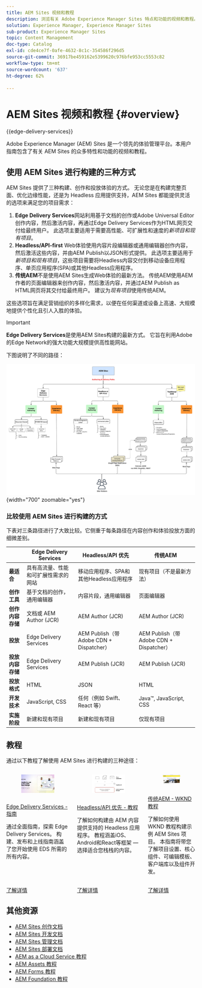 ```yaml
---
title: AEM Sites 视频和教程
description: 浏览有关 Adobe Experience Manager Sites 特点和功能的视频和教程。AEM Sites 是一个领先的体验管理平台。
solution: Experience Manager, Experience Manager Sites
sub-product: Experience Manager Sites
topic: Content Management
doc-type: Catalog
exl-id: cde4ce7f-0afe-4632-8c1c-354586f296d5
source-git-commit: 36917be459162e5399620c976bfe953cc5553c82
workflow-type: tm+mt
source-wordcount: '637'
ht-degree: 62%

---
```


# AEM Sites 视频和教程 {#overview}

{{edge-delivery-services}}

Adobe Experience Manager (AEM) Sites 是一个领先的体验管理平台。本用户指南包含了有关 AEM Sites 的众多特性和功能的视频和教程。

## 使用 AEM Sites 进行构建的三种方式

AEM Sites 提供了三种构建、创作和投放体验的方式。 无论您是在构建完整页面、优化边缘性能，还是为 Headless 应用提供支持，AEM Sites 都能提供灵活的选项来满足您的项目需求：

1. **Edge Delivery Services**&#x200B;网站利用基于文档的创作或Adobe Universal Editor创作内容，然后激活内容，再通过Edge Delivery Services作为HTML网页交付给最终用户。 此选项主要适用于需要高性能、可扩展性和速度的&#x200B;_新项目和现有项目_。
1. **Headless/API-first** Web体验使用内容片段编辑器或通用编辑器创作内容，然后激活这些内容，并由AEM Publish以JSON形式提供。 此选项主要适用于&#x200B;_新项目和现有项目_，这些项目需要将Headless内容交付到移动设备应用程序、单页应用程序(SPA)或其他Headless应用程序。
1. **传统AEM**&#x200B;不是使用AEM Sites生成Web体验的最新方法。 传统AEM使用AEM作者的页面编辑器来创作内容，然后激活内容，并通过AEM Publish as HTML网页将其交付给最终用户。 建议为&#x200B;_现有项目_&#x200B;使用传统AEM。

这些选项旨在满足营销组织的多样化需求，以便在任何渠道或设备上高速、大规模地提供个性化且引人入胜的体验。

>[!IMPORTANT]
>
> **Edge Delivery Services**&#x200B;是使用AEM Sites构建的最新方式。 它旨在利用Adobe的Edge Network的强大功能大规模提供高性能网站。

下图说明了不同的路径：

![AEM-Sites-Content-Authoring-and-Experience-Delivery-Paths.png](./assets/aem-sites-authoring-and-experience-delivery-paths.png){width="700" zoomable="yes"}

### 比较使用 AEM Sites 进行构建的方式

下表对三条路径进行了大致比较。它侧重于每条路径在内容创作和体验投放方面的细微差别。

|            | Edge Delivery Services | Headless/API 优先 | 传统AEM |
|---------------------|------------------------------|---------------------------------|---------------------------------------------|
| **最适合** | 具有高流量、性能和可扩展性需求的网站 | 移动应用程序、SPA和其他Headless应用程序 | 现有项目（不是最新方法） |
| **创作工具** | 基于文档的创作，通用编辑器 | 内容片段，通用编辑器 | 页面编辑器 |
| **创作内容存储** | 文档或 AEM Author (JCR) | AEM Author (JCR) | AEM Author (JCR) |
| **投放** | Edge Delivery Services | AEM Publish（带 Adobe CDN + Dispatcher） | AEM Publish（带 Adobe CDN + Dispatcher） |
| **投放内容存储** | Edge Delivery Services | AEM Publish (JCR) | AEM Publish (JCR) |
| **投放格式** | HTML | JSON | HTML |
| **开发技术** | JavaScript, CSS | 任何（例如 Swift、React 等） | Java™, JavaScript, CSS |
| **实施阶段** | 新建和现有项目 | 新建和现有项目 | 仅现有项目 |

## 教程

通过以下教程了解使用 AEM Sites 进行构建的三种途径：

<!-- CARDS

* https://www.aem.live/docs/
  {title = Edge Delivery Services - Guides}
  {description = Explore Edge Delivery Services with comprehensive guides. The Build, Publish, and Launch guides cover everything you need to get started with EDS.}
  {image = ./assets/edge-delivery-services.png}
  {target = _blank}
* https://experienceleague.adobe.com/en/docs/experience-manager-learn/getting-started-with-aem-headless/overview
  {title = Headless/API-First - Tutorials}
  {description = Learn how to build headless applications powered by AEM content. Tutorials cover frameworks like iOS, Android, and React—choose what fits your stack.}
  {image = ./assets/headless.png}
  {target = _self}
* https://experienceleague.adobe.com/en/docs/experience-manager-learn/getting-started-wknd-tutorial-develop/overview
  {title = Traditional AEM - WKND Tutorial}
  {description = Learn how to build a sample AEM Sites project using the WKND tutorial. This guide walks you through project setup, Core Components, Editable Templates, client-side libraries, and component development.}
  {image = ./assets/aem-wknd-spa-editor-tutorial.png}
  {target = _self}
-->
<!-- START CARDS HTML - DO NOT MODIFY BY HAND -->
<div class="columns">
    <div class="column is-half-tablet is-half-desktop is-one-third-widescreen" aria-label="Edge Delivery Services - Guides">
        <div class="card" style="height: 100%; display: flex; flex-direction: column; height: 100%;">
            <div class="card-image">
                <figure class="image x-is-16by9">
                    <a href="https://www.aem.live/docs/" title="Edge Delivery Services - 指南" target="_blank" rel="referrer">
                        <img class="is-bordered-r-small" src="./assets/edge-delivery-services.png" alt="Edge Delivery Services - 指南"
                             style="width: 100%; aspect-ratio: 16 / 9; object-fit: cover; overflow: hidden; display: block; margin: auto;">
                    </a>
                </figure>
            </div>
            <div class="card-content is-padded-small" style="display: flex; flex-direction: column; flex-grow: 1; justify-content: space-between;">
                <div class="top-card-content">
                    <p class="headline is-size-6 has-text-weight-bold">
                        <a href="https://www.aem.live/docs/" target="_blank" rel="referrer" title="Edge Delivery Services - 指南">Edge Delivery Services - 指南</a>
                    </p>
                    <p class="is-size-6">通过全面指南，探索 Edge Delivery Services。 构建、发布和上线指南涵盖了您开始使用 EDS 所需的所有内容。</p>
                </div>
                <a href="https://www.aem.live/docs/" target="_blank" rel="referrer" class="spectrum-Button spectrum-Button--outline spectrum-Button--primary spectrum-Button--sizeM" style="align-self: flex-start; margin-top: 1rem;">
                    <span class="spectrum-Button-label has-no-wrap has-text-weight-bold">了解详情</span>
                </a>
            </div>
        </div>
    </div>
    <div class="column is-half-tablet is-half-desktop is-one-third-widescreen" aria-label="Headless/API-First - Tutorials">
        <div class="card" style="height: 100%; display: flex; flex-direction: column; height: 100%;">
            <div class="card-image">
                <figure class="image x-is-16by9">
                    <a href="https://experienceleague.adobe.com/zh-hans/docs/experience-manager-learn/getting-started-with-aem-headless/overview" title="Headless/API 优先 - 教程" target="_self" rel="referrer">
                        <img class="is-bordered-r-small" src="./assets/headless.png" alt="Headless/API 优先 - 教程"
                             style="width: 100%; aspect-ratio: 16 / 9; object-fit: cover; overflow: hidden; display: block; margin: auto;">
                    </a>
                </figure>
            </div>
            <div class="card-content is-padded-small" style="display: flex; flex-direction: column; flex-grow: 1; justify-content: space-between;">
                <div class="top-card-content">
                    <p class="headline is-size-6 has-text-weight-bold">
                        <a href="https://experienceleague.adobe.com/zh-hans/docs/experience-manager-learn/getting-started-with-aem-headless/overview" target="_self" rel="referrer" title="Headless/API 优先 - 教程">Headless/API 优先 - 教程</a>
                    </p>
                    <p class="is-size-6">了解如何构建由 AEM 内容提供支持的 Headless 应用程序。 教程涵盖iOS、Android和React等框架 — 选择适合您栈栈的内容。</p>
                </div>
                <a href="https://experienceleague.adobe.com/zh-hans/docs/experience-manager-learn/getting-started-with-aem-headless/overview" target="_self" rel="referrer" class="spectrum-Button spectrum-Button--outline spectrum-Button--primary spectrum-Button--sizeM" style="align-self: flex-start; margin-top: 1rem;">
                    <span class="spectrum-Button-label has-no-wrap has-text-weight-bold">了解详情</span>
                </a>
            </div>
        </div>
    </div>
    <div class="column is-half-tablet is-half-desktop is-one-third-widescreen" aria-label="Traditional AEM - WKND Tutorial">
        <div class="card" style="height: 100%; display: flex; flex-direction: column; height: 100%;">
            <div class="card-image">
                <figure class="image x-is-16by9">
                    <a href="https://experienceleague.adobe.com/zh-hans/docs/experience-manager-learn/getting-started-wknd-tutorial-develop/overview" title="传统AEM - WKND教程" target="_self" rel="referrer">
                        <img class="is-bordered-r-small" src="./assets/aem-wknd-spa-editor-tutorial.png" alt="传统AEM - WKND教程"
                             style="width: 100%; aspect-ratio: 16 / 9; object-fit: cover; overflow: hidden; display: block; margin: auto;">
                    </a>
                </figure>
            </div>
            <div class="card-content is-padded-small" style="display: flex; flex-direction: column; flex-grow: 1; justify-content: space-between;">
                <div class="top-card-content">
                    <p class="headline is-size-6 has-text-weight-bold">
                        <a href="https://experienceleague.adobe.com/zh-hans/docs/experience-manager-learn/getting-started-wknd-tutorial-develop/overview" target="_self" rel="referrer" title="传统AEM - WKND教程">传统AEM - WKND教程</a>
                    </p>
                    <p class="is-size-6">了解如何使用 WKND 教程构建示例 AEM Sites 项目。 本指南将带您了解项目设置、核心组件、可编辑模板、客户端库以及组件开发。</p>
                </div>
                <a href="https://experienceleague.adobe.com/zh-hans/docs/experience-manager-learn/getting-started-wknd-tutorial-develop/overview" target="_self" rel="referrer" class="spectrum-Button spectrum-Button--outline spectrum-Button--primary spectrum-Button--sizeM" style="align-self: flex-start; margin-top: 1rem;">
                    <span class="spectrum-Button-label has-no-wrap has-text-weight-bold">了解详情</span>
                </a>
            </div>
        </div>
    </div>
</div>
<!-- END CARDS HTML - DO NOT MODIFY BY HAND -->


## 其他资源

* [AEM Sites 创作文档](https://experienceleague.adobe.com/zh-hans/docs/experience-manager-65/content/sites/authoring/essentials/first-steps)
* [AEM Sites 开发文档](https://experienceleague.adobe.com/zh-hans/docs/experience-manager-65/content/implementing/developing/introduction/getting-started)
* [AEM Sites 管理文档](https://experienceleague.adobe.com/zh-hans/docs/experience-manager-65/content/sites/administering/home)
* [AEM Sites 部署文档](https://experienceleague.adobe.com/zh-hans/docs/experience-manager-65/content/implementing/deploying/introduction/platform)
* [AEM as a Cloud Service 教程](/help/cloud-service/overview.md)
* [AEM Assets 教程](/help/assets/overview.md)
* [AEM Forms 教程](/help/forms/overview.md)
* [AEM Foundation 教程](/help/foundation/overview.md)
